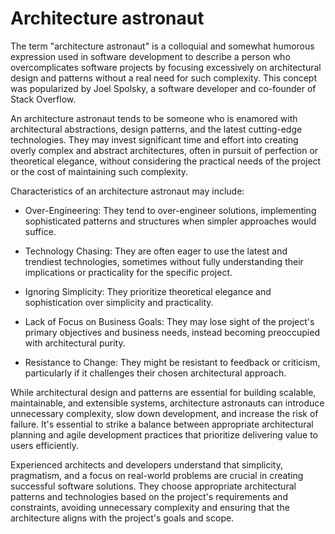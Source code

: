 # Architecture astronaut

The term "architecture astronaut" is a colloquial and somewhat humorous expression used in software development to describe a person who overcomplicates software projects by focusing excessively on architectural design and patterns without a real need for such complexity. This concept was popularized by Joel Spolsky, a software developer and co-founder of Stack Overflow.

An architecture astronaut tends to be someone who is enamored with architectural abstractions, design patterns, and the latest cutting-edge technologies. They may invest significant time and effort into creating overly complex and abstract architectures, often in pursuit of perfection or theoretical elegance, without considering the practical needs of the project or the cost of maintaining such complexity.

Characteristics of an architecture astronaut may include:

* Over-Engineering: They tend to over-engineer solutions, implementing sophisticated patterns and structures when simpler approaches would suffice.

* Technology Chasing: They are often eager to use the latest and trendiest technologies, sometimes without fully understanding their implications or practicality for the specific project.

* Ignoring Simplicity: They prioritize theoretical elegance and sophistication over simplicity and practicality.

* Lack of Focus on Business Goals: They may lose sight of the project's primary objectives and business needs, instead becoming preoccupied with architectural purity.

* Resistance to Change: They might be resistant to feedback or criticism, particularly if it challenges their chosen architectural approach.

While architectural design and patterns are essential for building scalable, maintainable, and extensible systems, architecture astronauts can introduce unnecessary complexity, slow down development, and increase the risk of failure. It's essential to strike a balance between appropriate architectural planning and agile development practices that prioritize delivering value to users efficiently.

Experienced architects and developers understand that simplicity, pragmatism, and a focus on real-world problems are crucial in creating successful software solutions. They choose appropriate architectural patterns and technologies based on the project's requirements and constraints, avoiding unnecessary complexity and ensuring that the architecture aligns with the project's goals and scope.